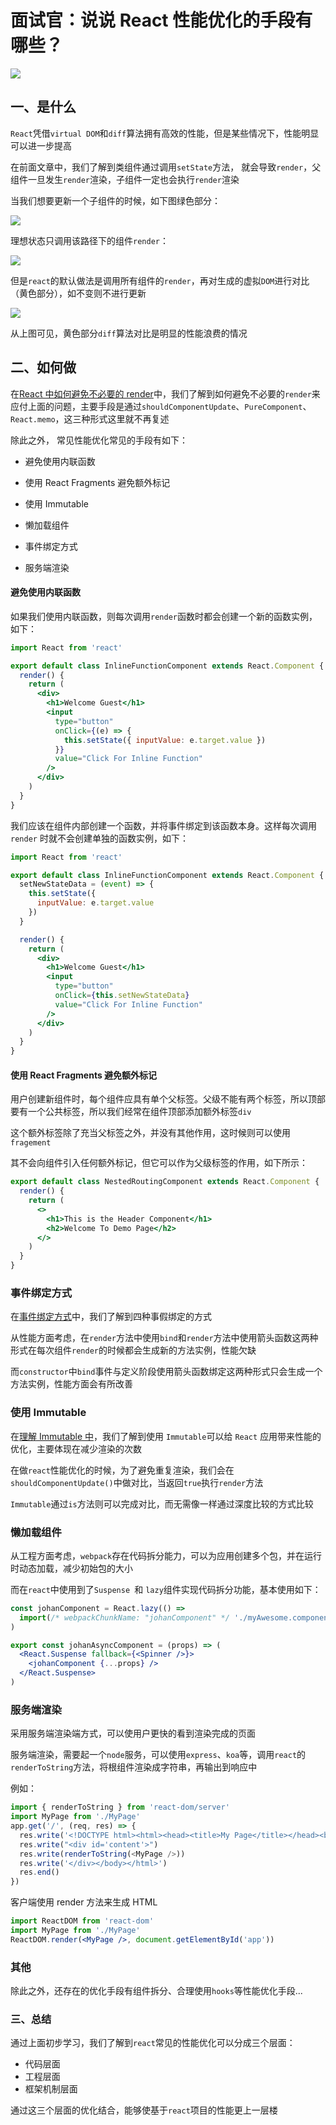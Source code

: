 # 面试官：说说 React 性能优化的手段有哪些？

![](https://static.vue-js.com/a9e83b00-f270-11eb-ab90-d9ae814b240d.png)

## 一、是什么

`React`凭借`virtual DOM`和`diff`算法拥有高效的性能，但是某些情况下，性能明显可以进一步提高

在前面文章中，我们了解到类组件通过调用`setState`方法， 就会导致`render`，父组件一旦发生`render`渲染，子组件一定也会执行`render`渲染

当我们想要更新一个子组件的时候，如下图绿色部分：

![](https://static.vue-js.com/b41f6f30-f270-11eb-ab90-d9ae814b240d.png)

理想状态只调用该路径下的组件`render`：

![](https://static.vue-js.com/bc0f2460-f270-11eb-85f6-6fac77c0c9b3.png)

但是`react`的默认做法是调用所有组件的`render`，再对生成的虚拟`DOM`进行对比（黄色部分），如不变则不进行更新

![](https://static.vue-js.com/c2f0c4f0-f270-11eb-85f6-6fac77c0c9b3.png)

从上图可见，黄色部分`diff`算法对比是明显的性能浪费的情况

## 二、如何做

在[React 中如何避免不必要的 render](https://mp.weixin.qq.com/s/h4NX4Plr6TCjoIhlawiJTg)中，我们了解到如何避免不必要的`render`来应付上面的问题，主要手段是通过`shouldComponentUpdate`、`PureComponent`、`React.memo`，这三种形式这里就不再复述

除此之外， 常见性能优化常见的手段有如下：

- 避免使用内联函数
- 使用 React Fragments 避免额外标记
- 使用 Immutable

- 懒加载组件

- 事件绑定方式

- 服务端渲染

#### 避免使用内联函数

如果我们使用内联函数，则每次调用`render`函数时都会创建一个新的函数实例，如下：

```jsx
import React from 'react'

export default class InlineFunctionComponent extends React.Component {
  render() {
    return (
      <div>
        <h1>Welcome Guest</h1>
        <input
          type="button"
          onClick={(e) => {
            this.setState({ inputValue: e.target.value })
          }}
          value="Click For Inline Function"
        />
      </div>
    )
  }
}
```

我们应该在组件内部创建一个函数，并将事件绑定到该函数本身。这样每次调用 `render` 时就不会创建单独的函数实例，如下：

```jsx
import React from 'react'

export default class InlineFunctionComponent extends React.Component {
  setNewStateData = (event) => {
    this.setState({
      inputValue: e.target.value
    })
  }

  render() {
    return (
      <div>
        <h1>Welcome Guest</h1>
        <input
          type="button"
          onClick={this.setNewStateData}
          value="Click For Inline Function"
        />
      </div>
    )
  }
}
```

#### 使用 React Fragments 避免额外标记

用户创建新组件时，每个组件应具有单个父标签。父级不能有两个标签，所以顶部要有一个公共标签，所以我们经常在组件顶部添加额外标签`div`

这个额外标签除了充当父标签之外，并没有其他作用，这时候则可以使用`fragement`

其不会向组件引入任何额外标记，但它可以作为父级标签的作用，如下所示：

```jsx
export default class NestedRoutingComponent extends React.Component {
  render() {
    return (
      <>
        <h1>This is the Header Component</h1>
        <h2>Welcome To Demo Page</h2>
      </>
    )
  }
}
```

### 事件绑定方式

在[事件绑定方式](https://mp.weixin.qq.com/s/VfQ34ZEPXUXsimzMaJ_41A)中，我们了解到四种事假绑定的方式

从性能方面考虑，在`render`方法中使用`bind`和`render`方法中使用箭头函数这两种形式在每次组件`render`的时候都会生成新的方法实例，性能欠缺

而`constructor`中`bind`事件与定义阶段使用箭头函数绑定这两种形式只会生成一个方法实例，性能方面会有所改善

### 使用 Immutable

在[理解 Immutable 中](https://mp.weixin.qq.com/s/laYJ_KNa8M5JNBnIolMDAA)，我们了解到使用 `Immutable`可以给 `React` 应用带来性能的优化，主要体现在减少渲染的次数

在做`react`性能优化的时候，为了避免重复渲染，我们会在`shouldComponentUpdate()`中做对比，当返回`true`执行`render`方法

`Immutable`通过`is`方法则可以完成对比，而无需像一样通过深度比较的方式比较

### 懒加载组件

从工程方面考虑，`webpack`存在代码拆分能力，可以为应用创建多个包，并在运行时动态加载，减少初始包的大小

而在`react`中使用到了`Suspense `和 `lazy`组件实现代码拆分功能，基本使用如下：

```jsx
const johanComponent = React.lazy(() =>
  import(/* webpackChunkName: "johanComponent" */ './myAwesome.component')
)

export const johanAsyncComponent = (props) => (
  <React.Suspense fallback={<Spinner />}>
    <johanComponent {...props} />
  </React.Suspense>
)
```

### 服务端渲染

采用服务端渲染端方式，可以使用户更快的看到渲染完成的页面

服务端渲染，需要起一个`node`服务，可以使用`express`、`koa`等，调用`react`的`renderToString`方法，将根组件渲染成字符串，再输出到响应中

例如：

```js
import { renderToString } from 'react-dom/server'
import MyPage from './MyPage'
app.get('/', (req, res) => {
  res.write('<!DOCTYPE html><html><head><title>My Page</title></head><body>')
  res.write("<div id='content'>")
  res.write(renderToString(<MyPage />))
  res.write('</div></body></html>')
  res.end()
})
```

客户端使用 render 方法来生成 HTML

```jsx
import ReactDOM from 'react-dom'
import MyPage from './MyPage'
ReactDOM.render(<MyPage />, document.getElementById('app'))
```

### 其他

除此之外，还存在的优化手段有组件拆分、合理使用`hooks`等性能优化手段...

### 三、总结

通过上面初步学习，我们了解到`react`常见的性能优化可以分成三个层面：

- 代码层面
- 工程层面
- 框架机制层面

通过这三个层面的优化结合，能够使基于`react`项目的性能更上一层楼
